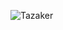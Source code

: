 ![Tazaker](https://github.com/markmorcos/Tazaker/assets/7705547/6c87fc03-d5a0-4223-b2bf-834a099e3a25)
